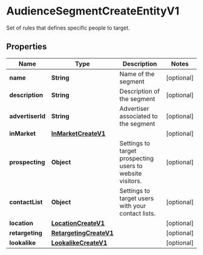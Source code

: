 

# AudienceSegmentCreateEntityV1

Set of rules that defines specific people to target.

## Properties

| Name | Type | Description | Notes |
|------------ | ------------- | ------------- | -------------|
|**name** | **String** | Name of the segment |  [optional] |
|**description** | **String** | Description of the segment |  [optional] |
|**advertiserId** | **String** | Advertiser associated to the segment |  [optional] |
|**inMarket** | [**InMarketCreateV1**](InMarketCreateV1.md) |  |  [optional] |
|**prospecting** | **Object** | Settings to target prospecting users to website visitors. |  [optional] |
|**contactList** | **Object** | Settings to target users with your contact lists. |  [optional] |
|**location** | [**LocationCreateV1**](LocationCreateV1.md) |  |  [optional] |
|**retargeting** | [**RetargetingCreateV1**](RetargetingCreateV1.md) |  |  [optional] |
|**lookalike** | [**LookalikeCreateV1**](LookalikeCreateV1.md) |  |  [optional] |



